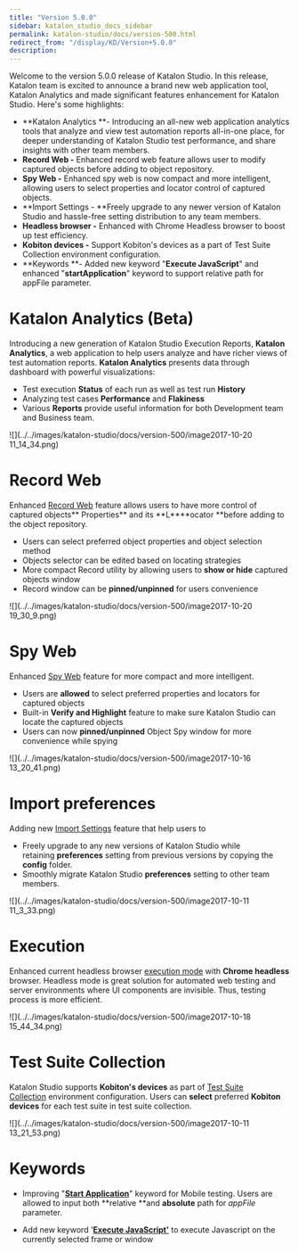 ```yaml
---
title: "Version 5.0.0" 
sidebar: katalon_studio_docs_sidebar
permalink: katalon-studio/docs/version-500.html 
redirect_from: "/display/KD/Version+5.0.0" 
description: 
---
```

Welcome to the version 5.0.0 release of Katalon Studio. In this release, Katalon team is excited to announce a brand new web application tool, Katalon Analytics and made significant features enhancement for Katalon Studio. Here's some highlights:

*   **Katalon Analytics **\- Introducing an all-new web application analytics tools that analyze and view test automation reports all-in-one place, for deeper understanding of Katalon Studio test performance, and share insights with other team members. 
*   **Record Web -** Enhanced record web feature allows user to modify captured objects before adding to object repository. 
*   **Spy Web -** Enhanced spy web is now compact and more intelligent, allowing users to select properties and locator control of captured objects. 
*   **Import Settings - **Freely upgrade to any newer version of Katalon Studio and hassle-free setting distribution to any team members.
*   **Headless browser -** Enhanced with Chrome Headless browser to boost up test efficiency.
*   **Kobiton devices -** Support Kobiton's devices as a part of Test Suite Collection environment configuration.
*   **Keywords **\- Added new keyword "**Execute JavaScript**" and enhanced "**startApplication**" keyword to support relative path for appFile parameter.

Katalon Analytics (Beta)
========================

Introducing a new generation of Katalon Studio Execution Reports, **Katalon Analytics**, a web application to help users analyze and have richer views of test automation reports. **Katalon Analytics** presents data through dashboard with powerful visualizations:

*   Test execution **Status** of each run as well as test run **History**
*   Analyzing test cases **Performance** and **Flakiness**
*   Various **Reports** provide useful information for both Development team and Business team. 

![](../../images/katalon-studio/docs/version-500/image2017-10-20 11_14_34.png)

Record Web
==========

Enhanced [Record Web](/pages/viewpage.action?pageId=5118055) feature allows users to have more control of captured objects** Properties** and its **L****ocator **before adding to the object repository.

*   Users can select preferred object properties and object selection method
*   Objects selector can be edited based on locating strategies
*   More compact Record utility by allowing users to **show or hide** captured objects window
*   Record window can be **pinned/unpinned** for users convenience

![](../../images/katalon-studio/docs/version-500/image2017-10-20 19_30_9.png)

Spy Web
=======

Enhanced [Spy Web](https://docs.katalon.com/x/5BZO) feature for more compact and more intelligent.

*   Users are **allowed** to select preferred properties and locators for captured objects
*   Built-in **Verify and Highlight** feature to make sure Katalon Studio can locate the captured objects
*   Users can now **pinned/unpinned** Object Spy window for more convenience while spying

![](../../images/katalon-studio/docs/version-500/image2017-10-16 13_20_41.png)

Import preferences
==================

Adding new [Import Settings](https://docs.katalon.com/x/eYEw) feature that help users to

*   Freely upgrade to any new versions of Katalon Studio while retaining **preferences** setting from previous versions by copying the **config** folder.
*   Smoothly migrate Katalon Studio **preferences** setting to other team members.

![](../../images/katalon-studio/docs/version-500/image2017-10-11 11_3_33.png)

Execution
=========

Enhanced current headless browser [execution mode](https://docs.katalon.com/x/sxVO) with **Chrome headless** browser. Headless mode is great solution for automated web testing and server environments where UI components are invisible. Thus, testing process is more efficient. 

![](../../images/katalon-studio/docs/version-500/image2017-10-18 15_44_34.png)

Test Suite Collection
=====================

Katalon Studio supports **Kobiton's devices** as part of [Test Suite Collection](https://docs.katalon.com/display/KD/Mobile+Testing+with+Kobiton+Devices#MobileTestingwithKobitonDevices-ExecuteTestSuiteCollection) environment configuration. Users can **select** preferred **Kobiton devices** for each test suite in test suite collection.

![](../../images/katalon-studio/docs/version-500/image2017-10-11 13_21_53.png)

Keywords
========

*   Improving "**[Start Application](https://docs.katalon.com/x/zo0Y)**" keyword for Mobile testing. Users are allowed to input both **relative **and **absolute** path for _appFile_ parameter.

*   Add new keyword '**[Execute JavaScript'](https://docs.katalon.com/display/KD/%5BWebUI%5D+Execute+JavaScript)** to execute Javascript on the currently selected frame or window